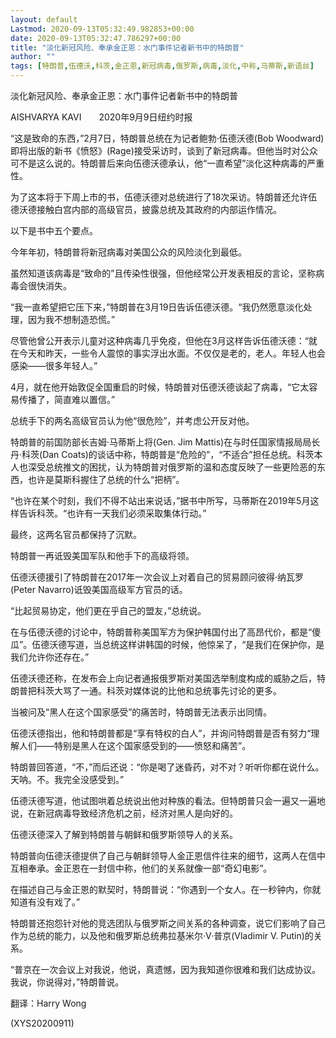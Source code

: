 ```yaml
---
layout: default
Lastmod: 2020-09-13T05:32:49.982853+00:00
date: 2020-09-13T05:32:47.786297+00:00
title: "淡化新冠风险、奉承金正恩：水门事件记者新书中的特朗普"
author: ""
tags: [特朗普,伍德沃,科茨,金正恩,新冠病毒,俄罗斯,病毒,淡化,中称,马蒂斯,新语丝]
---
```


淡化新冠风险、奉承金正恩：水门事件记者新书中的特朗普

AISHVARYA KAVI　　2020年9月9日纽约时报

“这是致命的东西，”2月7日，特朗普总统在为记者鲍勃·伍德沃德(Bob Woodward)即将出版的新书《愤怒》(Rage)接受采访时，谈到了新冠病毒。但他当时对公众可不是这么说的。特朗普后来向伍德沃德承认，他“一直希望”淡化这种病毒的严重性。

为了这本将于下周上市的书，伍德沃德对总统进行了18次采访。特朗普还允许伍德沃德接触白宫内部的高级官员，披露总统及其政府的内部运作情况。

以下是书中五个要点。

今年年初，特朗普将新冠病毒对美国公众的风险淡化到最低。

虽然知道该病毒是“致命的”且传染性很强，但他经常公开发表相反的言论，坚称病毒会很快消失。

“我一直希望把它压下来，”特朗普在3月19日告诉伍德沃德。“我仍然愿意淡化处理，因为我不想制造恐慌。”

尽管他曾公开表示儿童对这种病毒几乎免疫，但他在3月这样告诉伍德沃德：“就在今天和昨天，一些令人震惊的事实浮出水面。不仅仅是老的，老人。年轻人也会感染——很多年轻人。”

4月，就在他开始敦促全国重启的时候，特朗普对伍德沃德谈起了病毒，“它太容易传播了，简直难以置信。”

总统手下的两名高级官员认为他“很危险”，并考虑公开反对他。

特朗普的前国防部长吉姆·马蒂斯上将(Gen. Jim Mattis)在与时任国家情报局局长丹·科茨(Dan Coats)的谈话中称，特朗普是“危险的”，“不适合”担任总统。科茨本人也深受总统推文的困扰，认为特朗普对俄罗斯的温和态度反映了一些更险恶的东西，也许是莫斯科握住了总统的什么“把柄”。

“也许在某个时刻，我们不得不站出来说话，”据书中所写，马蒂斯在2019年5月这样告诉科茨。“也许有一天我们必须采取集体行动。”

最终，这两名官员都保持了沉默。

特朗普一再诋毁美国军队和他手下的高级将领。

伍德沃德援引了特朗普在2017年一次会议上对着自己的贸易顾问彼得·纳瓦罗(Peter Navarro)诋毁美国高级军方官员的话。

“比起贸易协定，他们更在乎自己的盟友，”总统说。

在与伍德沃德的讨论中，特朗普称美国军方为保护韩国付出了高昂代价，都是“傻瓜”。伍德沃德写道，当总统这样讲韩国的时候，他惊呆了，“是我们在保护你，是我们允许你还存在。”

伍德沃德还称，在发布会上向记者通报俄罗斯对美国选举制度构成的威胁之后，特朗普把科茨大骂了一通。科茨对媒体说的比他和总统事先讨论的更多。

当被问及“黑人在这个国家感受”的痛苦时，特朗普无法表示出同情。

伍德沃德指出，他和特朗普都是“享有特权的白人”，并询问特朗普是否有努力“理解人们——特别是黑人在这个国家感受到的——愤怒和痛苦”。

特朗普回答道，“不，”而后还说：“你是喝了迷昏药，对不对？听听你都在说什么。天呐。不。我完全没感受到。”

伍德沃德写道，他试图哄着总统说出他对种族的看法。但特朗普只会一遍又一遍地说，在新冠病毒导致经济危机之前，经济对黑人是向好的。

伍德沃德深入了解到特朗普与朝鲜和俄罗斯领导人的关系。

特朗普向伍德沃德提供了自己与朝鲜领导人金正恩信件往来的细节，这两人在信中互相奉承。金正恩在一封信中称，他们的关系就像一部“奇幻电影”。

在描述自己与金正恩的默契时，特朗普说：“你遇到一个女人。在一秒钟内，你就知道有没有戏了。”

特朗普还抱怨针对他的竞选团队与俄罗斯之间关系的各种调查，说它们影响了自己作为总统的能力，以及他和俄罗斯总统弗拉基米尔·V·普京(Vladimir V. Putin)的关系。

“普京在一次会议上对我说，他说，真遗憾，因为我知道你很难和我们达成协议。我说，你说得对，”特朗普说。

翻译：Harry Wong

(XYS20200911)

